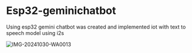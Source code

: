 # Esp32-geminichatbot
Using esp32 gemini chatbot was created and implemented iot with text to speech model using i2s 

![IMG-20241030-WA0013](https://github.com/user-attachments/assets/6ac5d27a-a52b-4f2f-9c99-c3e6bca2a8bb)
